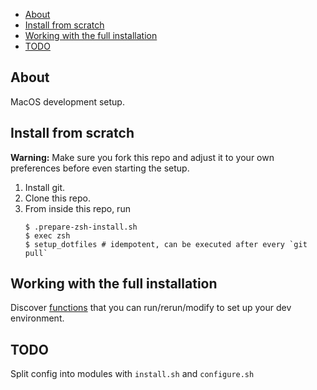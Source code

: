 - [About](#about)
- [Install from scratch](#install-from-scratch)
- [Working with the full installation](#working-with-the-full-installation)
- [TODO](#todo)

About
---
MacOS development setup.

Install from scratch
---
**Warning:**
Make sure you fork this repo and adjust it to your own preferences before even starting the setup.

1. Install git.
2. Clone this repo.
3. From inside this repo, run
   ```
   $ .prepare-zsh-install.sh
   $ exec zsh
   $ setup_dotfiles # idempotent, can be executed after every `git pull`
   ```

Working with the full installation
---
Discover [functions](./zsh/.functions) that you can run/rerun/modify to set up your dev environment.


TODO
---
Split config into modules with `install.sh` and `configure.sh`
